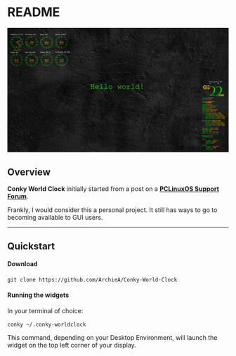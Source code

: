 # README

![](conky/screenshot.webp)

## Overview

**Conky World Clock** initially started from a post on a [**PCLinuxOS Support Forum**](https://www.pclinuxos.com/forum/index.php/topic,162134.msg1402984.html#msg1402984).

Frankly, I would consider this a personal project. It still has ways to go to becoming available to GUI users.
***

## Quickstart
#### Download
```Plain&#x20;Text
git clone https://github.com/ArchieA/Conky-World-Clock
```

#### Running the widgets

In your terminal of choice:

```Plain&#x20;Text
conky ~/.conky-worldclock
```
This command, depending on your Desktop Environment, will launch the widget on the top left corner of your display.

